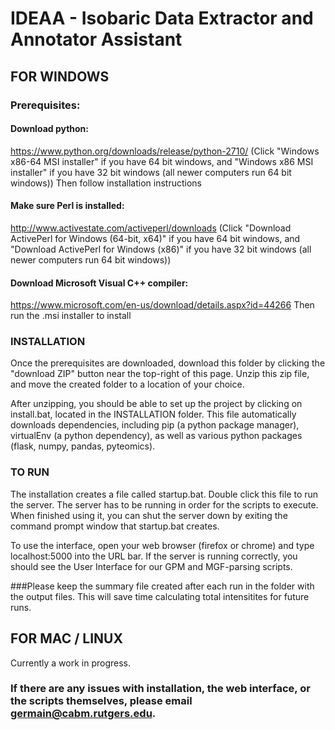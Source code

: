 # IDEAA - Isobaric Data Extractor and Annotator Assistant


## FOR WINDOWS

### Prerequisites:
#### Download python:
https://www.python.org/downloads/release/python-2710/
(Click "Windows x86-64 MSI installer" if you have 64 bit windows, and "Windows x86 MSI installer" if you have 32 bit windows (all newer computers run 64 bit windows))
Then follow installation instructions

#### Make sure Perl is installed:
http://www.activestate.com/activeperl/downloads
(Click "Download ActivePerl for Windows (64-bit, x64)" if you have 64 bit windows, and "Download ActivePerl for Windows (x86)" if you have 32 bit windows (all newer computers run 64 bit windows))

#### Download Microsoft Visual C++ compiler: 
https://www.microsoft.com/en-us/download/details.aspx?id=44266
Then run the .msi installer to install


### INSTALLATION
Once the prerequisites are downloaded, download this folder by clicking the "download ZIP" button near the top-right of this page. Unzip this zip file, and move the created folder to a location of your choice. 

After unzipping, you should be able to set up the project by clicking on install.bat, located in the INSTALLATION folder. This file automatically downloads dependencies, including pip (a python package manager), virtualEnv (a python dependency), as well as various python packages (flask, numpy, pandas, pyteomics).


### TO RUN
The installation creates a file called startup.bat. Double click this file to run the server. The server has to be running in order for the scripts to execute. When finished using it, you can shut the server down by exiting the command prompt window that startup.bat creates.

To use the interface, open your web browser (firefox or chrome) and type localhost:5000 into the URL bar. If the server is running correctly, you should see the User Interface for our GPM and MGF-parsing scripts.

###Please keep the summary file created after each run in the folder with the output files.  This will save time calculating total intensitites for future runs.

## FOR MAC / LINUX
Currently a work in progress.

### If there are any issues with installation, the web interface, or the scripts themselves, please email germain@cabm.rutgers.edu.

